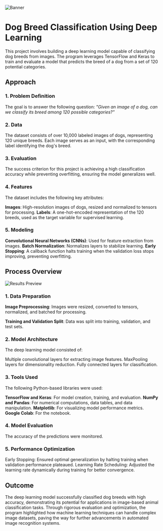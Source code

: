 ![Banner](https://github.com/VeryGary/Deep-Learning-Dog-Breed-Identifier/blob/main/banner-dogvision.png)
# Dog Breed Classification Using Deep Learning
This project involves building a deep learning model capable of classifying dog breeds from images. The program leverages TensorFlow and Keras to train and evaluate a model that predicts the breed of a dog from a set of 120 potential categories.

## Approach

### 1. Problem Definition
The goal is to answer the following question:
*"Given an image of a dog, can we classify its breed among 120 possible categories?"*

### 2. Data
The dataset consists of over 10,000 labeled images of dogs, representing 120 unique breeds. Each image serves as an input, with the corresponding label identifying the dog's breed.

### 3. Evaluation
The success criterion for this project is achieving a high classification accuracy while preventing overfitting, ensuring the model generalizes well.

### 4. Features
The dataset includes the following key attributes:

**Images**: High-resolution images of dogs, resized and normalized to tensors for processing.
**Labels**: A one-hot-encoded representation of the 120 breeds, used as the target variable for supervised learning.

### 5. Modeling
**Convolutional Neural Networks (CNNs)**: Used for feature extraction from images.
**Batch Normalization**: Normalizes layers to stabilize learning.
**Early Stopping**: A callback function halts training when the validation loss stops improving, preventing overfitting.

## Process Overview

![Results Preview](https://github.com/VeryGary/Deep-Learning-Dog-Breed-Identifier/blob/main/deep-learning-dog-sample.png)

### 1. Data Preparation
**Image Preprocessing**:
Images were resized, converted to tensors, normalized, and batched for processing.

**Training and Validation Split**:
Data was split into training, validation, and test sets.

### 2. Model Architecture
The deep learning model consisted of:

Multiple convolutional layers for extracting image features.
MaxPooling layers for dimensionality reduction.
Fully connected layers for classification.

### 3. Tools Used
The following Python-based libraries were used:

**TensorFlow and Keras**: For model creation, training, and evaluation.
**NumPy and Pandas**: For numerical computations, data tables, and data manipulation.
**Matplotlib**: For visualizing model performance metrics.
**Google Colab**: For the notebook.

### 4. Model Evaluation
The accuracy of the predictions were monitored.

### 5. Performance Optimization

Early Stopping: Ensured optimal generalization by halting training when validation performance plateaued.
Learning Rate Scheduling: Adjusted the learning rate dynamically during training for better convergence.

## Outcome
The deep learning model successfully classified dog breeds with high accuracy, demonstrating its potential for applications in image-based animal classification tasks. Through rigorous evaluation and optimization, the program highlighted how machine learning techniques can handle complex image datasets, paving the way for further advancements in automated image recognition systems.
